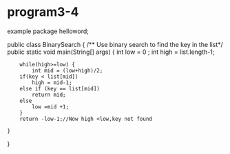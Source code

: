 # program3-4
example
package helloword;

public class BinarySearch {
    /** Use binary search to find the key in the list*/
	public static void main(String[] args) {
		int low = 0 ;
		int high = list.length-1;
		
		while(high>=low) {
			int mid = (low+high)/2;
		if(key < list[mid])
			high = mid-1;
		else if (key == list[mid])
			return mid;
		else 
			low =mid +1;
		}
		return -low-1;//Now high <low,key not found

	}

}
